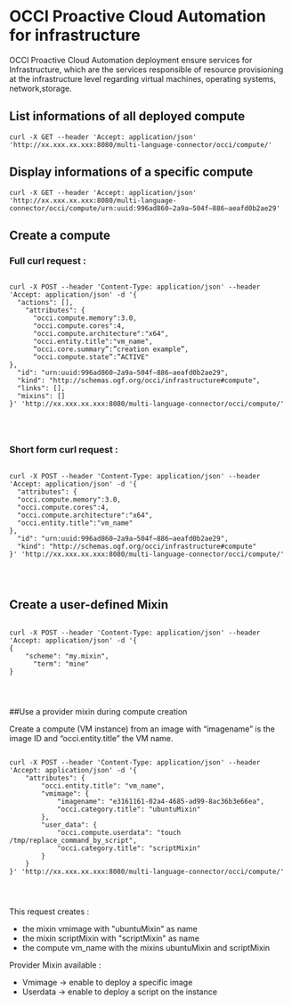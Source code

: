 # OCCI Proactive Cloud Automation for infrastructure

OCCI Proactive Cloud Automation deployment ensure services for Infrastructure, which are the services responsible of resource provisioning at the infrastructure level regarding virtual machines, operating systems, network,storage.

## List informations of all deployed compute

```curl -X GET --header 'Accept: application/json' 'http://xx.xxx.xx.xxx:8080/multi-language-connector/occi/compute/'```


## Display informations of a specific compute

```curl -X GET --header 'Accept: application/json' 'http://xx.xxx.xx.xxx:8080/multi-language-connector/occi/compute/urn:uuid:996ad860−2a9a−504f−886−aeafd0b2ae29'```


## Create a compute

### Full curl request :

<pre>
<code>
curl -X POST --header 'Content-Type: application/json' --header 'Accept: application/json' -d '{
  "actions": [],
    "attributes": {
      "occi.compute.memory":3.0,
      "occi.compute.cores":4,
      "occi.compute.architecture":"x64",
      "occi.entity.title":"vm_name",
      “occi.core.summary”:”creation example”,
      “occi.compute.state”:”ACTIVE"
},
  "id": "urn:uuid:996ad860−2a9a−504f−886−aeafd0b2ae29",
  "kind": "http://schemas.ogf.org/occi/infrastructure#compute",
  "links": [],
  "mixins": []
}' 'http://xx.xxx.xx.xxx:8080/multi-language-connector/occi/compute/'
</pre>
</code>

### Short form curl request :

<pre>
<code>
curl -X POST --header 'Content-Type: application/json' --header 'Accept: application/json' -d '{
  "attributes": {
  "occi.compute.memory":3.0,
  "occi.compute.cores":4,
  "occi.compute.architecture":"x64",
  "occi.entity.title":"vm_name"
},
  "id": "urn:uuid:996ad860−2a9a−504f−886−aeafd0b2ae29",
  "kind": "http://schemas.ogf.org/occi/infrastructure#compute"
}' 'http://xx.xxx.xx.xxx:8080/multi-language-connector/occi/compute/'
</pre>
</code>


## Create a user-defined Mixin

<pre>
<code>
curl -X POST --header 'Content-Type: application/json' --header 'Accept: application/json' -d '{
{
    "scheme": "my.mixin",
      "term": "mine"
}
</pre>
</code>


##Use a provider mixin during compute creation

Create a compute (VM instance) from an image with “imagename” is the image ID and “occi.entity.title” the VM name.

<pre>
<code>
curl -X POST --header 'Content-Type: application/json' --header 'Accept: application/json' -d '{
    "attributes": {
        "occi.entity.title": "vm_name",
        "vmimage": {
            "imagename": "e3161161-02a4-4685-ad99-8ac36b3e66ea",
            "occi.category.title": "ubuntuMixin"
        },
        "user_data": {
            "occi.compute.userdata": "touch /tmp/replace_command_by_script",
            "occi.category.title": "scriptMixin"
        }
    }
}' 'http://xx.xxx.xx.xxx:8080/multi-language-connector/occi/compute/'
</pre>
</code>

This request creates :
 - the mixin vmimage with "ubuntuMixin" as name
 - the mixin scriptMixin with "scriptMixin" as name
 - the compute vm_name with the mixins ubuntuMixin and scriptMixin


Provider Mixin available :
 - Vmimage -> enable to deploy a specific image
 - Userdata -> enable to deploy a script on the instance
